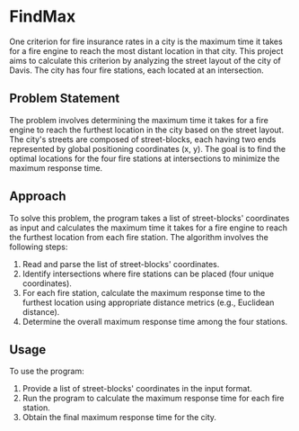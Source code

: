 # FindMax

One criterion for fire insurance rates in a city is the maximum time it takes for a fire engine to reach the most distant location in that city. This project aims to calculate this criterion by analyzing the street layout of the city of Davis. The city has four fire stations, each located at an intersection.

## Problem Statement

The problem involves determining the maximum time it takes for a fire engine to reach the furthest location in the city based on the street layout. The city's streets are composed of street-blocks, each having two ends represented by global positioning coordinates (x, y). The goal is to find the optimal locations for the four fire stations at intersections to minimize the maximum response time.

## Approach

To solve this problem, the program takes a list of street-blocks' coordinates as input and calculates the maximum time it takes for a fire engine to reach the furthest location from each fire station. The algorithm involves the following steps:

1. Read and parse the list of street-blocks' coordinates.
2. Identify intersections where fire stations can be placed (four unique coordinates).
3. For each fire station, calculate the maximum response time to the furthest location using appropriate distance metrics (e.g., Euclidean distance).
4. Determine the overall maximum response time among the four stations.

## Usage

To use the program:

1. Provide a list of street-blocks' coordinates in the input format.
2. Run the program to calculate the maximum response time for each fire station.
3. Obtain the final maximum response time for the city.


